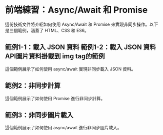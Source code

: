 前端練習：Async/Await 和 Promise
==========================
 
這份技術文件將介紹如何使用 Async/Await 和 Promise 來實現非同步操作。以下是三個範例，涵蓋了 HTML、CSS 和 ES6。
 
範例1-1：載入 JSON 資料
範例1-2：載入 JSON 資料 API圖片資料掛載到 img tag的範例
--------------
 
這個範例展示了如何使用 async/await 實現非同步載入 JSON 資料。
 
範例2：非同步計算
--------
 
這個範例展示了如何使用 Promise 進行非同步計算。
 
  
 
範例3：非同步圖片載入
----------
 
這個範例展示了如何使用 async/await 進行非同步圖片載入。